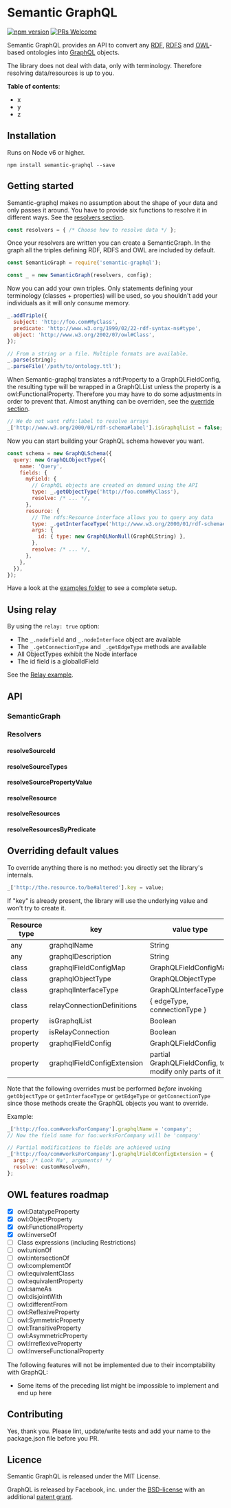 # Semantic GraphQL

[![npm version](https://badge.fury.io/js/semantic-graphql.svg)](https://www.npmjs.com/package/semantic-graphql)
[![PRs Welcome](https://img.shields.io/badge/PRs-welcome-brightgreen.svg)](#contributing)

Semantic GraphQL provides an API to convert any [RDF](https://www.w3.org/TR/rdf11-primer/), [RDFS](https://www.w3.org/TR/rdf-schema/) and [OWL](http://www.w3.org/TR/owl-primer)-based ontologies into [GraphQL](http://graphql.org/) objects.

The library does not deal with data, only with terminology. Therefore resolving data/resources is up to you.

**Table of contents**:
- x
- y
- z

## Installation

Runs on Node v6 or higher.

`npm install semantic-graphql --save`

## Getting started

Semantic-graphql makes no assumption about the shape of your data and only passes it around. You have to provide six functions to resolve it in different ways. See the [resolvers section](#).

```javascript
const resolvers = { /* Choose how to resolve data */ };
```

Once your resolvers are written you can create a SemanticGraph. In the graph all the triples defining RDF, RDFS and OWL are included by default.

```javascript
const SemanticGraph = require('semantic-graphql');

const _ = new SemanticGraph(resolvers, config);
```

Now you can add your own triples. Only statements defining your terminology (classes + properties) will be used, so you shouldn't add your individuals as it will only consume memory.

```javascript
_.addTriple({
  subject: 'http://foo.com#MyClass',
  predicate: 'http://www.w3.org/1999/02/22-rdf-syntax-ns#type',
  object: 'http://www.w3.org/2002/07/owl#Class',
});

// From a string or a file. Multiple formats are available.
_.parse(string);
_.parseFile('/path/to/ontology.ttl');
```

When Semantic-graphql translates a rdf:Property to a GraphQLFieldConfig, the resulting type will be wrapped in a GraphQLList unless the property is a owl:FunctionalProperty. Therefore you may have to do some adjustments in order to prevent that. Almost anything can be overriden, see the [override section](#).

```javascript
// We do not want rdfs:label to resolve arrays
_['http://www.w3.org/2000/01/rdf-schema#label'].isGraphqlList = false;
```

Now you can start building your GraphQL schema however you want.

```javascript
const schema = new GraphQLSchema({
  query: new GraphQLObjectType({
    name: 'Query',
    fields: {
      myField: {
        // GraphQL objects are created on demand using the API
        type: _.getObjectType('http://foo.com#MyClass'),
        resolve: /* ... */,
      },
      resource: {
        // The rdfs:Resource interface allows you to query any data
        type: _.getInterfaceType('http://www.w3.org/2000/01/rdf-schema#Resource'),
        args: {
          id: { type: new GraphQLNonNull(GraphQLString) },
        },
        resolve: /* ... */,
      },
    },
  }),
});
```

Have a look at the [examples folder](#) to see a complete setup.

## Using relay

By using the `relay: true` option:

- The `_.nodeField` and `_.nodeInterface` object are available
- The `_.getConnectionType` and `_.getEdgeType` methods are available
- All ObjectTypes exhibit the Node interface
- The id field is a globalIdField

See the [Relay example](#).

## API

### SemanticGraph

### Resolvers

#### resolveSourceId

#### resolveSourceTypes

#### resolveSourcePropertyValue

#### resolveResource

#### resolveResources

#### resolveResourcesByPredicate

## Overriding default values

To override anything there is no method: you directly set the library's internals.

```javascript
_['http://the.resource.to/be#altered'].key = value;
```

If "key" is already present, the library will use the underlying value and won't try to create it.

| Resource type | key | value type |
| ------------- | --- | ---------- |
| any | graphqlName | String |
| any | graphqlDescription | String |
| class | graphqlFieldConfigMap | GraphQLFieldConfigMap |
| class | graphqlObjectType | GraphQLObjectType |
| class | graphqlInterfaceType | GraphQLInterfaceType |
| class | relayConnectionDefinitions | { edgeType, connectionType } |
| property | isGraphqlList | Boolean |
| property | isRelayConnection | Boolean |
| property | graphqlFieldConfig | GraphQLFieldConfig |
| property | graphqlFieldConfigExtension | partial GraphQLFieldConfig, to modify only parts of it |

Note that the following overrides must be performed *before* invoking `getObjectType` or `getInterfaceType` or `getEdgeType` or `getConnectionType` since those methods create the GraphQL objects you want to override.

Example:
```javascript
_['http://foo.com#worksForCompany'].graphqlName = 'company';
// Now the field name for foo:worksForCompany will be 'company'

// Partial modifications to fields are achieved using
_['http://foo/com#worksForCompany'].graphqlFieldConfigExtension = {
  args: /* Look Ma', arguments! */
  resolve: customResolveFn,
};
```

## OWL features roadmap

- [x] owl:DatatypeProperty
- [x] owl:ObjectProperty
- [x] owl:FunctionalProperty
- [x] owl:inverseOf
- [ ] Class expressions (including Restrictions)
- [ ] owl:unionOf
- [ ] owl:intersectionOf
- [ ] owl:complementOf
- [ ] owl:equivalentClass
- [ ] owl:equivalentProperty
- [ ] owl:sameAs
- [ ] owl:disjointWith
- [ ] owl:differentFrom
- [ ] owl:ReflexiveProperty
- [ ] owl:SymmetricProperty
- [ ] owl:TransitiveProperty
- [ ] owl:AsymmetricProperty
- [ ] owl:IrreflexiveProperty
- [ ] owl:InverseFunctionalProperty

The following features will not be implemented due to their incomptability with GraphQL:

- Some items of the preceding list might be impossible to implement and end up here

## Contributing

Yes, thank you. Please lint, update/write tests and add your name to the package.json file before you PR.

## Licence

Semantic GraphQL is released under the MIT License.

GraphQL is released by Facebook, inc. under the [BSD-license](https://github.com/graphql/graphql-js/blob/master/LICENSE) with an additional [patent grant](https://github.com/graphql/graphql-js/blob/master/PATENTS).
